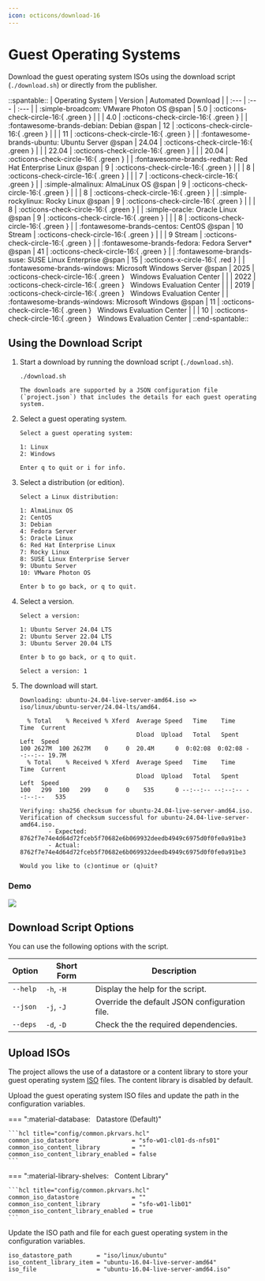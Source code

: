 ```yaml
---
icon: octicons/download-16
---
```


# Guest Operating Systems

Download the guest operating system ISOs using the download script (`./download.sh`) or directly from the publisher.

::spantable::
| Operating System                                            | Version   | Automated Download                                                    |
| :---                                                        | :---      | :---                                                                  |
| :simple-broadcom: VMware Photon OS @span                    | 5.0       | :octicons-check-circle-16:{ .green }                                  |
|                                                             | 4.0       | :octicons-check-circle-16:{ .green }                                  |
| :fontawesome-brands-debian: Debian @span                    | 12        | :octicons-check-circle-16:{ .green }                                  |
|                                                             | 11        | :octicons-check-circle-16:{ .green }                                  |
| :fontawesome-brands-ubuntu: Ubuntu Server @span             | 24.04     | :octicons-check-circle-16:{ .green }                                  |
|                                                             | 22.04     | :octicons-check-circle-16:{ .green }                                  |
|                                                             | 20.04     | :octicons-check-circle-16:{ .green }                                  |
| :fontawesome-brands-redhat: Red Hat Enterprise Linux @span  | 9         | :octicons-check-circle-16:{ .green }                                  |
|                                                             | 8         | :octicons-check-circle-16:{ .green }                                  |
|                                                             | 7         | :octicons-check-circle-16:{ .green }                                  |
| :simple-almalinux: AlmaLinux OS @span                       | 9         | :octicons-check-circle-16:{ .green }                                  |
|                                                             | 8         | :octicons-check-circle-16:{ .green }                                  |
| :simple-rockylinux: Rocky Linux @span                       | 9         | :octicons-check-circle-16:{ .green }                                  |
|                                                             | 8         | :octicons-check-circle-16:{ .green }                                  |
| :simple-oracle: Oracle Linux @span                          | 9         | :octicons-check-circle-16:{ .green }                                  |
|                                                             | 8         | :octicons-check-circle-16:{ .green }                                  |
| :fontawesome-brands-centos: CentOS @span                    | 10 Stream  | :octicons-check-circle-16:{ .green }                                  |
|                                                             | 9 Stream | :octicons-check-circle-16:{ .green }                                  |
| :fontawesome-brands-fedora: Fedora Server* @span            | 41        | :octicons-check-circle-16:{ .green }                                  |
| :fontawesome-brands-suse: SUSE Linux Enterprise @span       | 15        | :octicons-x-circle-16:{ .red }                                        |
| :fontawesome-brands-windows: Microsoft Windows Server @span | 2025      | :octicons-check-circle-16:{ .green } &nbsp; Windows Evaluation Center |
|                                                             | 2022      | :octicons-check-circle-16:{ .green } &nbsp; Windows Evaluation Center |
|                                                             | 2019      | :octicons-check-circle-16:{ .green } &nbsp; Windows Evaluation Center |
| :fontawesome-brands-windows: Microsoft Windows @span        | 11        | :octicons-check-circle-16:{ .green } &nbsp; Windows Evaluation Center |
|                                                             | 10        | :octicons-check-circle-16:{ .green } &nbsp; Windows Evaluation Center |
::end-spantable::

## Using the Download Script

1. Start a download by running the download script (`./download.sh`).

      ```shell
      ./download.sh
      ```

       The downloads are supported by a JSON configuration file (`project.json`) that includes the details for each guest operating system.

2. Select a guest operating system.

      ```shell
      Select a guest operating system:

      1: Linux
      2: Windows

      Enter q to quit or i for info.
      ```

3. Select a distribution (or edition).

      ```shell
      Select a Linux distribution:

      1: AlmaLinux OS
      2: CentOS
      3: Debian
      4: Fedora Server
      5: Oracle Linux
      6: Red Hat Enterprise Linux
      7: Rocky Linux
      8: SUSE Linux Enterprise Server
      9: Ubuntu Server
      10: VMware Photon OS

      Enter b to go back, or q to quit.
      ```

4. Select a version.

      ```shell
      Select a version:

      1: Ubuntu Server 24.04 LTS
      2: Ubuntu Server 22.04 LTS
      3: Ubuntu Server 20.04 LTS

      Enter b to go back, or q to quit.

      Select a version: 1
      ```

5. The download will start.

      ```shell
      Downloading: ubuntu-24.04-live-server-amd64.iso => iso/linux/ubuntu-server/24.04-lts/amd64.

        % Total    % Received % Xferd  Average Speed   Time    Time     Time  Current
                                       Dload  Upload   Total   Spent    Left  Speed
      100 2627M  100 2627M    0     0  20.4M      0  0:02:08  0:02:08 --:--:-- 19.7M
        % Total    % Received % Xferd  Average Speed   Time    Time     Time  Current
                                       Dload  Upload   Total   Spent    Left  Speed
      100   299  100   299    0     0    535      0 --:--:-- --:--:-- --:--:--   535

      Verifying: sha256 checksum for ubuntu-24.04-live-server-amd64.iso.
      Verification of checksum successful for ubuntu-24.04-live-server-amd64.iso.
              - Expected: 8762f7e74e4d64d72fceb5f70682e6b069932deedb4949c6975d0f0fe0a91be3
              - Actual:   8762f7e74e4d64d72fceb5f70682e6b069932deedb4949c6975d0f0fe0a91be3

      Would you like to (c)ontinue or (q)uit?
      ```

### Demo

![](../assets/images/download.gif)

## Download Script Options

You can use the following options with the script.

| Option   | Short Form | Description                                   |
| -------- | ---------- | --------------------------------------------- |
| `--help` | `-h`, `-H` | Display the help for the script.              |
| `--json` | `-j`, `-J` | Override the default JSON configuration file. |
| `--deps` | `-d`, `-D` | Check the the required dependencies.          |

## Upload ISOs

The project allows the use of a datastore or a content library to store your guest
operating system [ISO][iso] files. The content library is disabled by default.

Upload the guest operating system ISO files and update the path in the configuration variables.

=== ":material-database: &nbsp; Datastore (Default)"

    ```hcl title="config/common.pkrvars.hcl"
    common_iso_datastore               = "sfo-w01-cl01-ds-nfs01"
    common_iso_content_library         = ""
    common_iso_content_library_enabled = false
    ```

=== ":material-library-shelves: &nbsp; Content Library"

    ```hcl title="config/common.pkrvars.hcl"
    common_iso_datastore               = ""
    common_iso_content_library         = "sfo-w01-lib01"
    common_iso_content_library_enabled = true
    ```

Update the ISO path and file for each guest operating system in the configuration variables.

   ```hcl title="config/linux-ubuntu-16-04-lts.pkrvars.hcl"
   iso_datastore_path       = "iso/linux/ubuntu"
   iso_content_library_item = "ubuntu-16.04-live-server-amd64"
   iso_file                 = "ubuntu-16.04-live-server-amd64.iso"
   ```

[//]: Links
[iso]: https://en.wikipedia.org/wiki/ISO_imageGUID-58D77EA5-50D9-4A8E-A15A-D7B3ABA11B87.html
